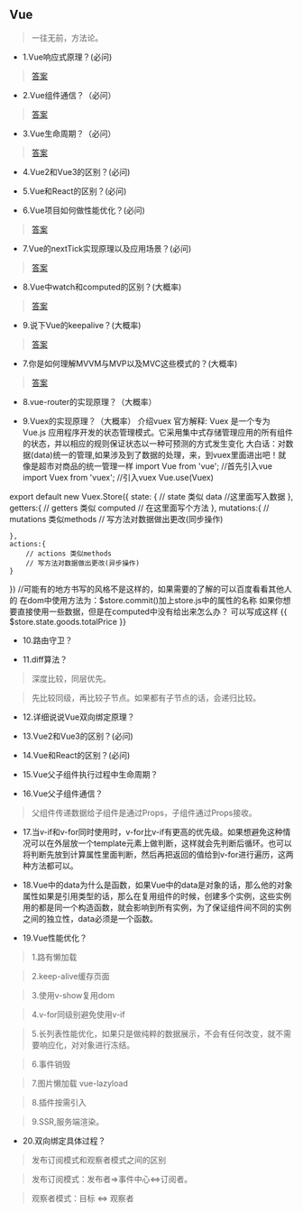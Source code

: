 ## Vue

>一往无前，方法论。

- 1.Vue响应式原理？(必问)

>[答案](https://juejin.cn/post/6844904084374290446#heading-1)

- 2.Vue组件通信？（必问）

>[答案](https://juejin.cn/post/6844904084374290446#heading-21)

- 3.Vue生命周期？（必问）

>[答案](https://juejin.cn/post/6844904084374290446#heading-5)

- 4.Vue2和Vue3的区别？(必问)

- 5.Vue和React的区别？(必问)

- 6.Vue项目如何做性能优化？(必问)

>[答案](https://juejin.cn/post/6844904084374290446#heading-23)

- 7.Vue的nextTick实现原理以及应用场景？(必问)

>[答案](https://juejin.cn/post/6844904084374290446#heading-4)

- 8.Vue中watch和computed的区别？(大概率)

>[答案](https://juejin.cn/post/6844904084374290446#heading-7)

- 9.说下Vue的keepalive？(大概率)

>[答案](https://juejin.cn/post/6844904084374290446#heading-15)

- 7.你是如何理解MVVM与MVP以及MVC这些模式的？(大概率)

>[答案](https://juejin.cn/post/6844904084374290446#heading-0)

- 8.vue-router的实现原理？（大概率）

- 9.Vuex的实现原理？（大概率）
介绍vuex
官方解释: Vuex 是一个专为 Vue.js 应用程序开发的状态管理模式。它采用集中式存储管理应用的所有组件的状态，并以相应的规则保证状态以一种可预测的方式发生变化
大白话：对数据(data)统一的管理,如果涉及到了数据的处理，来，到vuex里面进出吧！就像是超市对商品的统一管理一样
import Vue from 'vue'; //首先引入vue
import Vuex from 'vuex'; //引入vuex
Vue.use(Vuex) 

export default new Vuex.Store({
    state: { 
        // state 类似 data
        //这里面写入数据
    },
    getters:{ 
        // getters 类似 computed 
        // 在这里面写个方法
    },
    mutations:{ 
        // mutations 类似methods
        // 写方法对数据做出更改(同步操作)

    },
    actions:{
        // actions 类似methods
        // 写方法对数据做出更改(异步操作)
    }
})
//可能有的地方书写的风格不是这样的，如果需要的了解的可以百度看看其他人的
在dom中使用方法为：$store.commit()加上store.js中的属性的名称
如果你想要直接使用一些数据，但是在computed中没有给出来怎么办？ 可以写成这样 {{ $store.state.goods.totalPrice }}

- 10.路由守卫？

- 11.diff算法？

>深度比较，同层优先。

>先比较同级，再比较子节点。如果都有子节点的话，会递归比较。

- 12.详细说说Vue双向绑定原理？

- 13.Vue2和Vue3的区别？(必问)

- 14.Vue和React的区别？(必问)

- 15.Vue父子组件执行过程中生命周期？

- 16.Vue父子组件通信？

>父组件传递数据给子组件是通过Props，子组件通过Props接收。

- 17.当v-if和v-for同时使用时，v-for比v-if有更高的优先级。如果想避免这种情况可以在外层放一个template元素上做判断，这样就会先判断后循环。也可以将判断先放到计算属性里面判断，然后再把返回的值给到v-for进行遍历，这两种方法都可以。

- 18.Vue中的data为什么是函数，如果Vue中的data是对象的话，那么他的对象属性如果是引用类型的话，那么在复用组件的时候，创建多个实例，这些实例用的都是同一个构造函数，就会影响到所有实例，为了保证组件间不同的实例之间的独立性，data必须是一个函数。

- 19.Vue性能优化？

>1.路有懒加载

>2.keep-alive缓存页面

>3.使用v-show复用dom

>4.v-for同级别避免使用v-if

>5.长列表性能优化，如果只是做纯粹的数据展示，不会有任何改变，就不需要响应化，对对象进行冻结。

>6.事件销毁

>7.图片懒加载 vue-lazyload

>8.插件按需引入

>9.SSR,服务端渲染。

- 20.双向绑定具体过程？

>发布订阅模式和观察者模式之间的区别

>发布订阅模式：发布者=>事件中心<=>订阅者。

>观察者模式：目标 <=> 观察者

